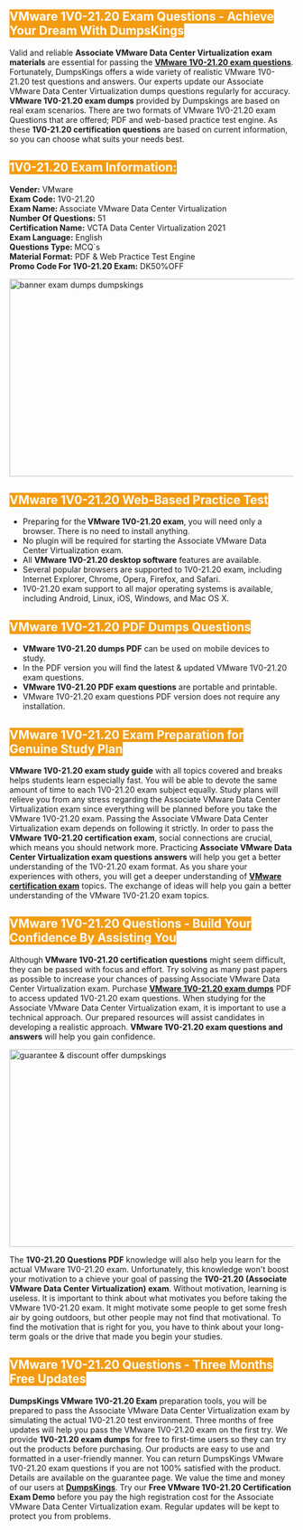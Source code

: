 <h2><span style="color:#ffffff"><strong><span style="background-color:#f39c12">VMware 1V0-21.20 Exam Questions - Achieve Your Dream With DumpsKings</span></strong></span></h2> <p>Valid and reliable <strong>Associate VMware Data Center Virtualization exam materials</strong> are essential for passing the <u><strong><a href="https://www.dumpskings.com/vmware/1v0-21.20/dumps-questions">VMware 1V0-21.20 exam questions</a></strong></u>. Fortunately, DumpsKings offers a wide variety of realistic VMware 1V0-21.20 test questions and answers. Our experts update our Associate VMware Data Center Virtualization dumps questions regularly for accuracy.<strong> VMware 1V0-21.20 exam dumps</strong> provided by Dumpskings are based on real exam scenarios. There are two formats of VMware 1V0-21.20 exam Questions that are offered; PDF and web-based practice test engine. As these <strong>1V0-21.20 certification questions</strong> are based on current information, so you can choose what suits your needs best.</p> <h2><span style="color:#ffffff"><strong><span style="background-color:#f39c12">1V0-21.20 Exam Information:</span></strong></span></h2> <p><strong>Vender:</strong> VMware<br /> <strong>Exam Code:</strong> 1V0-21.20<br /> <strong>Exam Name: </strong>Associate VMware Data Center Virtualization<br /> <strong>Number Of Questions:</strong> 51<br /> <strong>Certification Name:</strong> VCTA Data Center Virtualization 2021<br /> <strong>Exam Language:</strong> English<br /> <strong>Questions Type: </strong>MCQ`s<br /> <strong>Material Format:</strong> PDF & Web Practice Test Engine<br /> <strong>Promo Code For 1V0-21.20 Exam:</strong> DK50%OFF</p> <p><a href="https://www.dumpskings.com/vmware/1v0-21.20/dumps-questions" rel="no-follow"><img height="350px" width="750px"  alt="banner exam dumps dumpskings" src="https://www.certcollections.com/uploads/content/featuresdumpskings.jpg" /></a></p> <h2><span style="color:#ffffff"><strong><span style="background-color:#f39c12">VMware 1V0-21.20 Web-Based Practice Test</span></strong></span></h2> <ul> <li>Preparing for the<strong> VMware 1V0-21.20 exam</strong>, you will need only a browser. There is no need to install anything.</li> <li>No plugin will be required for starting the Associate VMware Data Center Virtualization exam.</li> <li>All <strong>VMware 1V0-21.20 desktop software</strong> features are available.</li> <li>Several popular browsers are supported to 1V0-21.20 exam, including Internet Explorer, Chrome, Opera, Firefox, and Safari.</li> <li>1V0-21.20 exam support to all major operating systems is available, including Android, Linux, iOS, Windows, and Mac OS X.</li> </ul> <h2><span style="color:#ffffff"><strong><span style="background-color:#f39c12">VMware 1V0-21.20 PDF Dumps Questions</span></strong></span></h2> <ul> <li><strong>VMware 1V0-21.20 dumps PDF</strong> can be used on mobile devices to study.</li> <li>In the PDF version you will find the latest & updated VMware 1V0-21.20 exam questions.</li> <li><strong>VMware 1V0-21.20 PDF exam questions</strong> are portable and printable.</li> <li>VMware 1V0-21.20 exam questions PDF version does not require any installation.</li> </ul> <h2><span style="color:#ffffff"><strong><span style="background-color:#f39c12">VMware 1V0-21.20 Exam Preparation for Genuine Study Plan</span></strong></span></h2> <p><strong>VMware 1V0-21.20 exam study guide</strong> with all topics covered and breaks helps students learn especially fast. You will be able to devote the same amount of time to each 1V0-21.20 exam subject equally. Study plans will relieve you from any stress regarding the Associate VMware Data Center Virtualization exam since everything will be planned before you take the VMware 1V0-21.20 exam. Passing the Associate VMware Data Center Virtualization exam depends on following it strictly. In order to pass the <strong>VMware 1V0-21.20 certification exam</strong>, social connections are crucial, which means you should network more. Practicing <strong>Associate VMware Data Center Virtualization exam questions answers</strong> will help you get a better understanding of the 1V0-21.20 exam format. As you share your experiences with others, you will get a deeper understanding of <u><strong><a href="https://www.dumpskings.com/vmware/questions">VMware certification exam</a></strong></u> topics. The exchange of ideas will help you gain a better understanding of the VMware 1V0-21.20 exam topics.</p> <h2><span style="color:#ffffff"><strong><span style="background-color:#f39c12">VMware 1V0-21.20 Questions - Build Your Confidence By Assisting You</span></strong></span></h2> <p>Although<strong> VMware 1V0-21.20 certification questions</strong> might seem difficult, they can be passed with focus and effort. Try solving as many past papers as possible to increase your chances of passing Associate VMware Data Center Virtualization exam. Purchase <strong><a href="https://www.dumpskings.com/vmware/1v0-21.20/dumps-questions">VMware 1V0-21.20 exam dumps</a></strong> PDF to access updated 1V0-21.20 exam questions. When studying for the Associate VMware Data Center Virtualization exam, it is important to use a technical approach. Our prepared resources will assist candidates in developing a realistic approach. <strong>VMware 1V0-21.20 exam questions and answers</strong> will help you gain confidence.</p> <p><a href="https://www.dumpskings.com/vmware/1v0-21.20/dumps-questions" rel="no-follow"><img height="350px" width="750px"  alt="guarantee & discount offer dumpskings" src="https://www.certcollections.com/uploads/content/discountdumpskings.jpg" /></a></p> <p>The <strong>1V0-21.20 Questions PDF</strong> knowledge will also help you learn for the actual VMware 1V0-21.20 exam. Unfortunately, this knowledge won't boost your motivation to a chieve your goal of passing the <strong>1V0-21.20 (Associate VMware Data Center Virtualization) exam</strong>. Without motivation, learning is useless. It is important to think about what motivates you before taking the VMware 1V0-21.20 exam. It might motivate some people to get some fresh air by going outdoors, but other people may not find that motivational. To find the motivation that is right for you, you have to think about your long-term goals or the drive that made you begin your studies.</p> <h2><span style="color:#ffffff"><strong><span style="background-color:#f39c12">VMware 1V0-21.20 Questions - Three Months Free Updates</span></strong></span></h2> <p><strong>DumpsKings VMware 1V0-21.20 Exam</strong> preparation tools, you will be prepared to pass the Associate VMware Data Center Virtualization exam by simulating the actual 1V0-21.20 test environment. Three months of free updates will help you pass the VMware 1V0-21.20 exam on the first try. We provide <strong>1V0-21.20 exam dumps</strong> for free to first-time users so they can try out the products before purchasing. Our products are easy to use and formatted in a user-friendly manner. You can return DumpsKings VMware 1V0-21.20 exam questions if you are not 100% satisfied with the product. Details are available on the guarantee page. We value the time and money of our users at <u><strong><a href="https://www.dumpskings.com/">DumpsKings</a></strong></u>. Try our <strong>Free VMware 1V0-21.20 Certification Exam Demo</strong> before you pay the high registration cost for the Associate VMware Data Center Virtualization exam. Regular updates will be kept to protect you from problems.</p>
